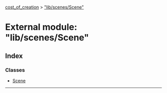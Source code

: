 [cost_of_creation](../README.md) > ["lib/scenes/Scene"](../modules/_lib_scenes_scene_.md)



# External module: "lib/scenes/Scene"

## Index

### Classes

* [Scene](../classes/_lib_scenes_scene_.scene.md)



---
